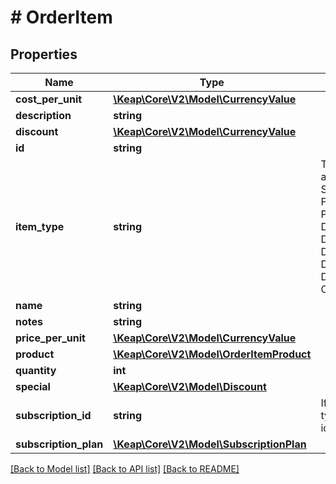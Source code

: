 # # OrderItem

## Properties

Name | Type | Description | Notes
------------ | ------------- | ------------- | -------------
**cost_per_unit** | [**\Keap\Core\V2\Model\CurrencyValue**](CurrencyValue.md) |  | [optional]
**description** | **string** |  | [optional]
**discount** | [**\Keap\Core\V2\Model\CurrencyValue**](CurrencyValue.md) |  | [optional]
**id** | **string** |  | [optional]
**item_type** | **string** | The order item type. Valid values are: PRODUCT, SHIPPING, TAX, SERVICE, PRODUCT, UPSELL, FINANCE_CHARGE, DISCOUNT, PROGRAM, SUBSCRIPTION, DISCOUNT_FREE_TRIAL, DISCOUNT_ORDER_TOTAL, DISCOUNT_PRODUCT, DISCOUNT_PRODUCT_CATEGORY, DISCOUNT_SHIPPING, TIP, OTHER. | [optional]
**name** | **string** |  | [optional]
**notes** | **string** |  | [optional]
**price_per_unit** | [**\Keap\Core\V2\Model\CurrencyValue**](CurrencyValue.md) |  | [optional]
**product** | [**\Keap\Core\V2\Model\OrderItemProduct**](OrderItemProduct.md) |  | [optional]
**quantity** | **int** |  | [optional]
**special** | [**\Keap\Core\V2\Model\Discount**](Discount.md) |  | [optional]
**subscription_id** | **string** | If the order item is a subscription type, this refers to the subscription id that generated the order. | [optional]
**subscription_plan** | [**\Keap\Core\V2\Model\SubscriptionPlan**](SubscriptionPlan.md) |  | [optional]

[[Back to Model list]](../../README.md#models) [[Back to API list]](../../README.md#endpoints) [[Back to README]](../../README.md)
